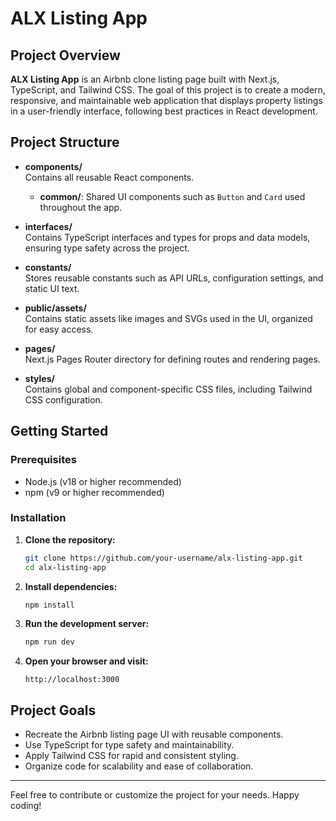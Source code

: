 # ALX Listing App

## Project Overview

**ALX Listing App** is an Airbnb clone listing page built with Next.js, TypeScript, and Tailwind CSS. The goal of this project is to create a modern, responsive, and maintainable web application that displays property listings in a user-friendly interface, following best practices in React development.

## Project Structure

- **components/**  
  Contains all reusable React components.  
  - **common/**: Shared UI components such as `Button` and `Card` used throughout the app.

- **interfaces/**  
  Contains TypeScript interfaces and types for props and data models, ensuring type safety across the project.

- **constants/**  
  Stores reusable constants such as API URLs, configuration settings, and static UI text.

- **public/assets/**  
  Contains static assets like images and SVGs used in the UI, organized for easy access.

- **pages/**  
  Next.js Pages Router directory for defining routes and rendering pages.

- **styles/**  
  Contains global and component-specific CSS files, including Tailwind CSS configuration.

## Getting Started

### Prerequisites

- Node.js (v18 or higher recommended)
- npm (v9 or higher recommended)

### Installation

1. **Clone the repository:**
   ```bash
   git clone https://github.com/your-username/alx-listing-app.git
   cd alx-listing-app
   ```

2. **Install dependencies:**
   ```bash
   npm install
   ```

3. **Run the development server:**
   ```bash
   npm run dev
   ```

4. **Open your browser and visit:**
   ```
   http://localhost:3000
   ```

## Project Goals

- Recreate the Airbnb listing page UI with reusable components.
- Use TypeScript for type safety and maintainability.
- Apply Tailwind CSS for rapid and consistent styling.
- Organize code for scalability and ease of collaboration.

---

Feel free to contribute or customize the project for your needs. Happy coding!
